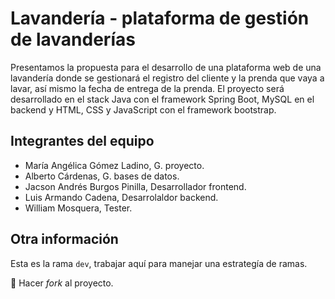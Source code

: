 # Lavandería - plataforma de gestión de lavanderías

Presentamos la propuesta para el desarrollo de una plataforma web de una lavandería donde se gestionará el registro del cliente y la prenda que vaya a lavar, así mismo la fecha de entrega de la prenda. El proyecto será desarrollado en el stack Java con el framework Spring Boot, MySQL en el backend y HTML, CSS y JavaScript con el framework bootstrap.

## Integrantes del equipo

- María Angélica Gómez Ladino, G. proyecto.
- Alberto Cárdenas, G. bases de datos.
- Jacson Andrés Burgos Pinilla, Desarrollador frontend.
- Luis Armando Cadena, Desarrolaldor backend.
- William Mosquera, Tester.

## Otra información

Esta es la rama `dev`, trabajar aquí para manejar una estrategía de ramas.

🌟 Hacer _fork_ al proyecto.